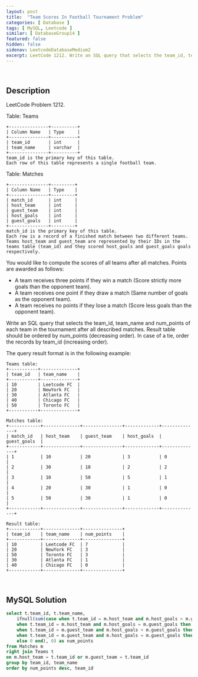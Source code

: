 ```yaml
---
layout: post
title:  "Team Scores In Football Tournament Problem"
categories: [ Database ]
tags: [ MySQL, Leetcode ]
similar: [ DatabaseGroup14 ]
featured: false
hidden: false
sidenav: LeetcodeDatabaseMedium2
excerpt: LeetCode 1212. Write an SQL query that selects the team_id, team_name and num_points of each team in the tournament after all described matches.
---
```


<br />

## Description

LeetCode Problem 1212. 

Table: Teams

```
+---------------+----------+
| Column Name   | Type     |
+---------------+----------+
| team_id       | int      |
| team_name     | varchar  |
+---------------+----------+
team_id is the primary key of this table.
Each row of this table represents a single football team.
```

Table: Matches

```
+---------------+---------+
| Column Name   | Type    |
+---------------+---------+
| match_id      | int     |
| host_team     | int     |
| guest_team    | int     | 
| host_goals    | int     |
| guest_goals   | int     |
+---------------+---------+
match_id is the primary key of this table.
Each row is a record of a finished match between two different teams. 
Teams host_team and guest_team are represented by their IDs in the teams table (team_id) and they scored host_goals and guest_goals goals respectively.
```

You would like to compute the scores of all teams after all matches. Points are awarded as follows:
* A team receives three points if they win a match (Score strictly more goals than the opponent team).
* A team receives one point if they draw a match (Same number of goals as the opponent team).
* A team receives no points if they lose a match (Score less goals than the opponent team).

Write an SQL query that selects the team_id, team_name and num_points of each team in the tournament after all described matches. Result table should be ordered by num_points (decreasing order). In case of a tie, order the records by team_id (increasing order).

The query result format is in the following example:

```
Teams table:
+-----------+--------------+
| team_id   | team_name    |
+-----------+--------------+
| 10        | Leetcode FC  |
| 20        | NewYork FC   |
| 30        | Atlanta FC   |
| 40        | Chicago FC   |
| 50        | Toronto FC   |
+-----------+--------------+

Matches table:
+------------+--------------+---------------+-------------+--------------+
| match_id   | host_team    | guest_team    | host_goals  | guest_goals  |
+------------+--------------+---------------+-------------+--------------+
| 1          | 10           | 20            | 3           | 0            |
| 2          | 30           | 10            | 2           | 2            |
| 3          | 10           | 50            | 5           | 1            |
| 4          | 20           | 30            | 1           | 0            |
| 5          | 50           | 30            | 1           | 0            |
+------------+--------------+---------------+-------------+--------------+

Result table:
+------------+--------------+---------------+
| team_id    | team_name    | num_points    |
+------------+--------------+---------------+
| 10         | Leetcode FC  | 7             |
| 20         | NewYork FC   | 3             |
| 50         | Toronto FC   | 3             |
| 30         | Atlanta FC   | 1             |
| 40         | Chicago FC   | 0             |
+------------+--------------+---------------+
```

<br />

## MySQL Solution


```sql
select t.team_id, t.team_name,
    ifnull(sum(case when t.team_id = m.host_team and m.host_goals > m.guest_goals then 3
    when t.team_id = m.host_team and m.host_goals = m.guest_goals then 1
    when t.team_id = m.guest_team and m.host_goals < m.guest_goals then 3
    when t.team_id = m.guest_team and m.host_goals = m.guest_goals then 1
    else 0 end), 0) as num_points
from Matches m
right join Teams t
on m.host_team = t.team_id or m.guest_team = t.team_id
group by team_id, team_name
order by num_points desc, team_id
```
